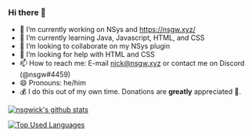 ### Hi there 👋

<!--
**nsgwick/nsgwick** is a ✨ _special_ ✨ repository because its `README.md` (this file) appears on your GitHub profile.

Here are some ideas to get you started:

- 🔭 I’m currently working on ...
- 🌱 I’m currently learning ...
- 👯 I’m looking to collaborate on ...
- 🤔 I’m looking for help with ...
- 💬 Ask me about ...
- 📫 How to reach me: ...
- 😄 Pronouns: ...
- ⚡ Fun fact: ...
-->

- 🔭 I’m currently working on NSys and https://nsgw.xyz/
- 🌱 I’m currently learning Java, Javascript, HTML, and CSS
- 👯 I’m looking to collaborate on my NSys plugin
- 🤔 I’m looking for help with HTML and CSS
- 📫 How to reach me: E-mail nick@nsgw.xyz or contact me on Discord (@nsgw#4459)
- 😄 Pronouns: he/him
- 💰 I do this out of my own time. Donations are __greatly__ appreciated 🙏.

[![nsgwick's github stats](https://github-readme-stats.vercel.app/api?username=nsgwick&show_icons=true&include_all_commits=true&theme=maroongold)](https://github.com/nsgwick/nsgwick)

[![Top Used Languages](https://github-readme-stats.vercel.app/api/top-langs/?username=nsgwick&layout=compact&theme=maroongold)](https://github.com/nsgwick/nsgwick)
